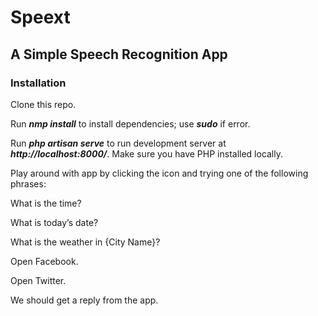 # Speext
## **A Simple Speech Recognition App**

### **Installation**

Clone this repo.

Run _**nmp install**_ to install dependencies; use _**sudo**_ if error.

Run _**php artisan serve**_ to run development server at _**http://localhost:8000/**_. Make sure you have PHP installed locally.

Play around with app by clicking the icon and trying one of the following phrases:

What is the time?

What is today’s date?

What is the weather in {City Name}?

Open Facebook.

Open Twitter.

We should get a reply from the app.